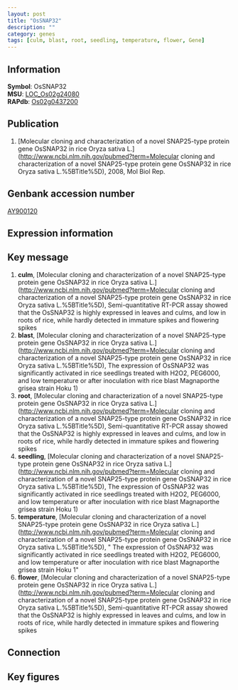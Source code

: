 ```yaml
---
layout: post
title: "OsSNAP32"
description: ""
category: genes
tags: [culm, blast, root, seedling, temperature, flower, Gene]
---
```


## Information
__Symbol__: OsSNAP32  
__MSU__: [LOC_Os02g24080](http://rice.plantbiology.msu.edu/cgi-bin/ORF_infopage.cgi?orf=LOC_Os02g24080)  
__RAPdb__: [Os02g0437200](http://rapdb.dna.affrc.go.jp/viewer/gbrowse_details/irgsp1?name=Os02g0437200)  

## Publication
1. [Molecular cloning and characterization of a novel SNAP25-type protein gene OsSNAP32 in rice Oryza sativa L.](http://www.ncbi.nlm.nih.gov/pubmed?term=Molecular cloning and characterization of a novel SNAP25-type protein gene OsSNAP32 in rice Oryza sativa L.%5BTitle%5D), 2008, Mol Biol Rep.

## Genbank accession number
[AY900120](http://www.ncbi.nlm.nih.gov/nuccore/AY900120)  

## Expression information

## Key message
1. __culm__, [Molecular cloning and characterization of a novel SNAP25-type protein gene OsSNAP32 in rice Oryza sativa L.](http://www.ncbi.nlm.nih.gov/pubmed?term=Molecular cloning and characterization of a novel SNAP25-type protein gene OsSNAP32 in rice Oryza sativa L.%5BTitle%5D),  Semi-quantitative RT-PCR assay showed that the OsSNAP32 is highly expressed in leaves and culms, and low in roots of rice, while hardly detected in immature spikes and flowering spikes
2. __blast__, [Molecular cloning and characterization of a novel SNAP25-type protein gene OsSNAP32 in rice Oryza sativa L.](http://www.ncbi.nlm.nih.gov/pubmed?term=Molecular cloning and characterization of a novel SNAP25-type protein gene OsSNAP32 in rice Oryza sativa L.%5BTitle%5D),  The expression of OsSNAP32 was significantly activated in rice seedlings treated with H2O2, PEG6000, and low temperature or after inoculation with rice blast Magnaporthe grisea strain Hoku 1)  
3. __root__, [Molecular cloning and characterization of a novel SNAP25-type protein gene OsSNAP32 in rice Oryza sativa L.](http://www.ncbi.nlm.nih.gov/pubmed?term=Molecular cloning and characterization of a novel SNAP25-type protein gene OsSNAP32 in rice Oryza sativa L.%5BTitle%5D),  Semi-quantitative RT-PCR assay showed that the OsSNAP32 is highly expressed in leaves and culms, and low in roots of rice, while hardly detected in immature spikes and flowering spikes
4. __seedling__, [Molecular cloning and characterization of a novel SNAP25-type protein gene OsSNAP32 in rice Oryza sativa L.](http://www.ncbi.nlm.nih.gov/pubmed?term=Molecular cloning and characterization of a novel SNAP25-type protein gene OsSNAP32 in rice Oryza sativa L.%5BTitle%5D),  The expression of OsSNAP32 was significantly activated in rice seedlings treated with H2O2, PEG6000, and low temperature or after inoculation with rice blast Magnaporthe grisea strain Hoku 1)  
5. __temperature__, [Molecular cloning and characterization of a novel SNAP25-type protein gene OsSNAP32 in rice Oryza sativa L.](http://www.ncbi.nlm.nih.gov/pubmed?term=Molecular cloning and characterization of a novel SNAP25-type protein gene OsSNAP32 in rice Oryza sativa L.%5BTitle%5D), " The expression of OsSNAP32 was significantly activated in rice seedlings treated with H2O2, PEG6000, and low temperature or after inoculation with rice blast Magnaporthe grisea strain Hoku 1"
6. __flower__, [Molecular cloning and characterization of a novel SNAP25-type protein gene OsSNAP32 in rice Oryza sativa L.](http://www.ncbi.nlm.nih.gov/pubmed?term=Molecular cloning and characterization of a novel SNAP25-type protein gene OsSNAP32 in rice Oryza sativa L.%5BTitle%5D),  Semi-quantitative RT-PCR assay showed that the OsSNAP32 is highly expressed in leaves and culms, and low in roots of rice, while hardly detected in immature spikes and flowering spikes

## Connection

## Key figures


